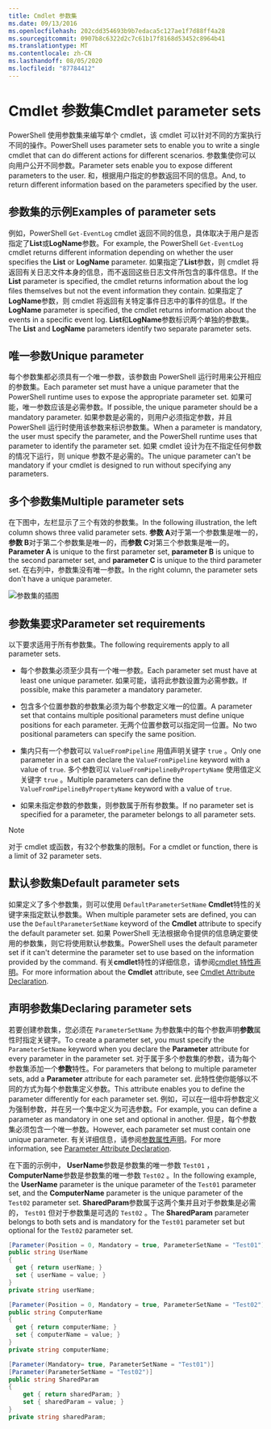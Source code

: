 ```yaml
---
title: Cmdlet 参数集
ms.date: 09/13/2016
ms.openlocfilehash: 202cdd354693b9b7edaca5c127ae1f7d88ff4a28
ms.sourcegitcommit: 0907b8c6322d2c7c61b17f8168d53452c8964b41
ms.translationtype: MT
ms.contentlocale: zh-CN
ms.lasthandoff: 08/05/2020
ms.locfileid: "87784412"
---
```

# <a name="cmdlet-parameter-sets"></a><span data-ttu-id="03a9a-102">Cmdlet 参数集</span><span class="sxs-lookup"><span data-stu-id="03a9a-102">Cmdlet parameter sets</span></span>

<span data-ttu-id="03a9a-103">PowerShell 使用参数集来编写单个 cmdlet，该 cmdlet 可以针对不同的方案执行不同的操作。</span><span class="sxs-lookup"><span data-stu-id="03a9a-103">PowerShell uses parameter sets to enable you to write a single cmdlet that can do different actions for different scenarios.</span></span> <span data-ttu-id="03a9a-104">参数集使你可以向用户公开不同参数。</span><span class="sxs-lookup"><span data-stu-id="03a9a-104">Parameter sets enable you to expose different parameters to the user.</span></span> <span data-ttu-id="03a9a-105">和，根据用户指定的参数返回不同的信息。</span><span class="sxs-lookup"><span data-stu-id="03a9a-105">And, to return different information based on the parameters specified by the user.</span></span>

## <a name="examples-of-parameter-sets"></a><span data-ttu-id="03a9a-106">参数集的示例</span><span class="sxs-lookup"><span data-stu-id="03a9a-106">Examples of parameter sets</span></span>

<span data-ttu-id="03a9a-107">例如，PowerShell `Get-EventLog` cmdlet 返回不同的信息，具体取决于用户是否指定了**List**或**LogName**参数。</span><span class="sxs-lookup"><span data-stu-id="03a9a-107">For example, the PowerShell `Get-EventLog` cmdlet returns different information depending on whether the user specifies the **List** or **LogName** parameter.</span></span> <span data-ttu-id="03a9a-108">如果指定了**List**参数，则 cmdlet 将返回有关日志文件本身的信息，而不返回这些日志文件所包含的事件信息。</span><span class="sxs-lookup"><span data-stu-id="03a9a-108">If the **List** parameter is specified, the cmdlet returns information about the log files themselves but not the event information they contain.</span></span> <span data-ttu-id="03a9a-109">如果指定了**LogName**参数，则 cmdlet 将返回有关特定事件日志中的事件的信息。</span><span class="sxs-lookup"><span data-stu-id="03a9a-109">If the **LogName** parameter is specified, the cmdlet returns information about the events in a specific event log.</span></span> <span data-ttu-id="03a9a-110">**List**和**LogName**参数标识两个单独的参数集。</span><span class="sxs-lookup"><span data-stu-id="03a9a-110">The **List** and **LogName** parameters identify two separate parameter sets.</span></span>

## <a name="unique-parameter"></a><span data-ttu-id="03a9a-111">唯一参数</span><span class="sxs-lookup"><span data-stu-id="03a9a-111">Unique parameter</span></span>

<span data-ttu-id="03a9a-112">每个参数集都必须具有一个唯一参数，该参数由 PowerShell 运行时用来公开相应的参数集。</span><span class="sxs-lookup"><span data-stu-id="03a9a-112">Each parameter set must have a unique parameter that the PowerShell runtime uses to expose the appropriate parameter set.</span></span> <span data-ttu-id="03a9a-113">如果可能，唯一参数应该是必需参数。</span><span class="sxs-lookup"><span data-stu-id="03a9a-113">If possible, the unique parameter should be a mandatory parameter.</span></span> <span data-ttu-id="03a9a-114">如果参数是必需的，则用户必须指定参数，并且 PowerShell 运行时使用该参数来标识参数集。</span><span class="sxs-lookup"><span data-stu-id="03a9a-114">When a parameter is mandatory, the user must specify the parameter, and the PowerShell runtime uses that parameter to identify the parameter set.</span></span> <span data-ttu-id="03a9a-115">如果 cmdlet 设计为在不指定任何参数的情况下运行，则 unique 参数不是必需的。</span><span class="sxs-lookup"><span data-stu-id="03a9a-115">The unique parameter can't be mandatory if your cmdlet is designed to run without specifying any parameters.</span></span>

## <a name="multiple-parameter-sets"></a><span data-ttu-id="03a9a-116">多个参数集</span><span class="sxs-lookup"><span data-stu-id="03a9a-116">Multiple parameter sets</span></span>

<span data-ttu-id="03a9a-117">在下图中，左栏显示了三个有效的参数集。</span><span class="sxs-lookup"><span data-stu-id="03a9a-117">In the following illustration, the left column shows three valid parameter sets.</span></span> <span data-ttu-id="03a9a-118">**参数 A**对于第一个参数集是唯一的，**参数 B**对于第二个参数集是唯一的，而**参数 C**对第三个参数集是唯一的。</span><span class="sxs-lookup"><span data-stu-id="03a9a-118">**Parameter A** is unique to the first parameter set, **parameter B** is unique to the second parameter set, and **parameter C** is unique to the third parameter set.</span></span> <span data-ttu-id="03a9a-119">在右列中，参数集没有唯一参数。</span><span class="sxs-lookup"><span data-stu-id="03a9a-119">In the right column, the parameter sets don't have a unique parameter.</span></span>

![参数集的插图](media/cmdlet-parameter-sets/ps-parametersets.gif)

## <a name="parameter-set-requirements"></a><span data-ttu-id="03a9a-121">参数集要求</span><span class="sxs-lookup"><span data-stu-id="03a9a-121">Parameter set requirements</span></span>

<span data-ttu-id="03a9a-122">以下要求适用于所有参数集。</span><span class="sxs-lookup"><span data-stu-id="03a9a-122">The following requirements apply to all parameter sets.</span></span>

- <span data-ttu-id="03a9a-123">每个参数集必须至少具有一个唯一参数。</span><span class="sxs-lookup"><span data-stu-id="03a9a-123">Each parameter set must have at least one unique parameter.</span></span> <span data-ttu-id="03a9a-124">如果可能，请将此参数设置为必需参数。</span><span class="sxs-lookup"><span data-stu-id="03a9a-124">If possible, make this parameter a mandatory parameter.</span></span>

- <span data-ttu-id="03a9a-125">包含多个位置参数的参数集必须为每个参数定义唯一的位置。</span><span class="sxs-lookup"><span data-stu-id="03a9a-125">A parameter set that contains multiple positional parameters must define unique positions for each parameter.</span></span> <span data-ttu-id="03a9a-126">无两个位置参数可以指定同一位置。</span><span class="sxs-lookup"><span data-stu-id="03a9a-126">No two positional parameters can specify the same position.</span></span>

- <span data-ttu-id="03a9a-127">集内只有一个参数可以 `ValueFromPipeline` 用值声明关键字 `true` 。</span><span class="sxs-lookup"><span data-stu-id="03a9a-127">Only one parameter in a set can declare the `ValueFromPipeline` keyword with a value of `true`.</span></span>
  <span data-ttu-id="03a9a-128">多个参数可以 `ValueFromPipelineByPropertyName` 使用值定义关键字 `true` 。</span><span class="sxs-lookup"><span data-stu-id="03a9a-128">Multiple parameters can define the `ValueFromPipelineByPropertyName` keyword with a value of `true`.</span></span>

- <span data-ttu-id="03a9a-129">如果未指定参数的参数集，则参数属于所有参数集。</span><span class="sxs-lookup"><span data-stu-id="03a9a-129">If no parameter set is specified for a parameter, the parameter belongs to all parameter sets.</span></span>

> [!NOTE]
> <span data-ttu-id="03a9a-130">对于 cmdlet 或函数，有32个参数集的限制。</span><span class="sxs-lookup"><span data-stu-id="03a9a-130">For a cmdlet or function, there is a limit of 32 parameter sets.</span></span>

## <a name="default-parameter-sets"></a><span data-ttu-id="03a9a-131">默认参数集</span><span class="sxs-lookup"><span data-stu-id="03a9a-131">Default parameter sets</span></span>

<span data-ttu-id="03a9a-132">如果定义了多个参数集，则可以使用 `DefaultParameterSetName` **Cmdlet**特性的关键字来指定默认参数集。</span><span class="sxs-lookup"><span data-stu-id="03a9a-132">When multiple parameter sets are defined, you can use the `DefaultParameterSetName` keyword of the **Cmdlet** attribute to specify the default parameter set.</span></span> <span data-ttu-id="03a9a-133">如果 PowerShell 无法根据命令提供的信息确定要使用的参数集，则它将使用默认参数集。</span><span class="sxs-lookup"><span data-stu-id="03a9a-133">PowerShell uses the default parameter set if it can't determine the parameter set to use based on the information provided by the command.</span></span> <span data-ttu-id="03a9a-134">有关**cmdlet**特性的详细信息，请参阅[cmdlet 特性声明](./cmdlet-attribute-declaration.md)。</span><span class="sxs-lookup"><span data-stu-id="03a9a-134">For more information about the **Cmdlet** attribute, see [Cmdlet Attribute Declaration](./cmdlet-attribute-declaration.md).</span></span>

## <a name="declaring-parameter-sets"></a><span data-ttu-id="03a9a-135">声明参数集</span><span class="sxs-lookup"><span data-stu-id="03a9a-135">Declaring parameter sets</span></span>

<span data-ttu-id="03a9a-136">若要创建参数集，您必须在 `ParameterSetName` 为参数集中的每个参数声明**参数**属性时指定关键字。</span><span class="sxs-lookup"><span data-stu-id="03a9a-136">To create a parameter set, you must specify the `ParameterSetName` keyword when you declare the **Parameter** attribute for every parameter in the parameter set.</span></span> <span data-ttu-id="03a9a-137">对于属于多个参数集的参数，请为每个参数集添加一个**参数**特性。</span><span class="sxs-lookup"><span data-stu-id="03a9a-137">For parameters that belong to multiple parameter sets, add a **Parameter** attribute for each parameter set.</span></span> <span data-ttu-id="03a9a-138">此特性使你能够以不同的方式为每个参数集定义参数。</span><span class="sxs-lookup"><span data-stu-id="03a9a-138">This attribute enables you to define the parameter differently for each parameter set.</span></span> <span data-ttu-id="03a9a-139">例如，可以在一组中将参数定义为强制参数，并在另一个集中定义为可选参数。</span><span class="sxs-lookup"><span data-stu-id="03a9a-139">For example, you can define a parameter as mandatory in one set and optional in another.</span></span> <span data-ttu-id="03a9a-140">但是，每个参数集必须包含一个唯一参数。</span><span class="sxs-lookup"><span data-stu-id="03a9a-140">However, each parameter set must contain one unique parameter.</span></span> <span data-ttu-id="03a9a-141">有关详细信息，请参阅[参数属性声明](parameter-attribute-declaration.md)。</span><span class="sxs-lookup"><span data-stu-id="03a9a-141">For more information, see [Parameter Attribute Declaration](parameter-attribute-declaration.md).</span></span>

<span data-ttu-id="03a9a-142">在下面的示例中， **UserName**参数是参数集的唯一参数 `Test01` ， **ComputerName**参数是参数集的唯一参数 `Test02` 。</span><span class="sxs-lookup"><span data-stu-id="03a9a-142">In the following example, the **UserName** parameter is the unique parameter of the `Test01` parameter set, and the **ComputerName** parameter is the unique parameter of the `Test02` parameter set.</span></span> <span data-ttu-id="03a9a-143">**SharedParam**参数属于这两个集并且对于参数集是必需的， `Test01` 但对于参数集是可选的 `Test02` 。</span><span class="sxs-lookup"><span data-stu-id="03a9a-143">The **SharedParam** parameter belongs to both sets and is mandatory for the `Test01` parameter set but optional for the `Test02` parameter set.</span></span>

```csharp
[Parameter(Position = 0, Mandatory = true, ParameterSetName = "Test01")]
public string UserName
{
  get { return userName; }
  set { userName = value; }
}
private string userName;

[Parameter(Position = 0, Mandatory = true, ParameterSetName = "Test02")]
public string ComputerName
{
  get { return computerName; }
  set { computerName = value; }
}
private string computerName;

[Parameter(Mandatory= true, ParameterSetName = "Test01")]
[Parameter(ParameterSetName = "Test02")]
public string SharedParam
{
    get { return sharedParam; }
    set { sharedParam = value; }
}
private string sharedParam;
```
